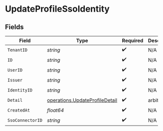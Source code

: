 # UpdateProfileSsoIdentity


## Fields

| Field                                                                            | Type                                                                             | Required                                                                         | Description                                                                      |
| -------------------------------------------------------------------------------- | -------------------------------------------------------------------------------- | -------------------------------------------------------------------------------- | -------------------------------------------------------------------------------- |
| `TenantID`                                                                       | *string*                                                                         | :heavy_check_mark:                                                               | N/A                                                                              |
| `ID`                                                                             | *string*                                                                         | :heavy_check_mark:                                                               | N/A                                                                              |
| `UserID`                                                                         | *string*                                                                         | :heavy_check_mark:                                                               | N/A                                                                              |
| `Issuer`                                                                         | *string*                                                                         | :heavy_check_mark:                                                               | N/A                                                                              |
| `IdentityID`                                                                     | *string*                                                                         | :heavy_check_mark:                                                               | N/A                                                                              |
| `Detail`                                                                         | [operations.UpdateProfileDetail](../../models/operations/updateprofiledetail.md) | :heavy_check_mark:                                                               | arbitrary                                                                        |
| `CreatedAt`                                                                      | *float64*                                                                        | :heavy_check_mark:                                                               | N/A                                                                              |
| `SsoConnectorID`                                                                 | *string*                                                                         | :heavy_check_mark:                                                               | N/A                                                                              |